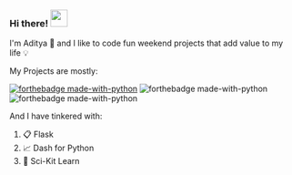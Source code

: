 ### Hi there! <img src="https://raw.githubusercontent.com/MartinHeinz/MartinHeinz/master/wave.gif" width="30px">

I'm Aditya :eyes:
and I like to code fun weekend projects that add value to my life :bulb:

My Projects are mostly:

[![forthebadge made-with-python](http://ForTheBadge.com/images/badges/made-with-python.svg)](https://www.python.org/) 
![forthebadge made-with-python](https://forthebadge.com/images/badges/open-source.svg)
![forthebadge made-with-python](https://forthebadge.com/images/badges/powered-by-coffee.svg)


And I have tinkered with:

  1. :clipboard: Flask
  2. :chart_with_upwards_trend: Dash for Python
  3. :book: Sci-Kit Learn
